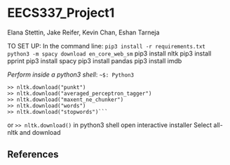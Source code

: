 # EECS337_Project1

Elana Stettin, Jake Reifer, Kevin Chan, Eshan Tarneja

TO SET UP:
In the command line:
`pip3 install -r requirements.txt`
`python3 -m spacy download en_core_web_sm`
pip3 install nltk
pip3 install pprint
pip3 install spacy
pip3 install pandas
pip3 install imdb

*Perform inside a python3 shell*:
`~$: Python3`
>> 
```>> import nltk
>> nltk.download("punkt")
>> nltk.download("averaged_perceptron_tagger")
>> nltk.download("maxent_ne_chunker")
>> nltk.download("words")
>> nltk.download("stopwords")```
```
or
```>> nltk.download()``` in python3 shell open interactive installer
Select all-nltk and download

## References

